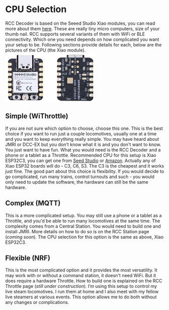 # CPU Selection
RCC Decoder is based on the Seeed Studio Xiao modules, you can read more about them [here](https://www.seeedstudio.com/xiao-series-page). These are really tiny micro computers, size of your thumb nail. RCC supports several variants of them with WiFi or BLE connectivity. Which one you need depends on how complicated you want your setup to be. Following sections provide details for each, below are the pictures of the CPU (the Xiao module).
![Xiao](image/XIAO.jpg)


## Simple (WiThrottle)
If you are not sure which option to choose, choose this one. This is the best choice if you want to run just a couple locomotives, usually one at a time and you want to keep everything really simple. You may have heard about JMRI or DCC-EX but you don't know what it is and you don't want to know. You just want to have fun. What you would need is the RCC Decoder and a phone or a tablet as a Throttle. Recommended CPU for this setup is Xiao ESP32C3, you can get one from [Seed Studio](https://wiki.seeedstudio.com/XIAO_ESP32C3_Getting_Started/) or [Amazon](https://www.amazon.com/Seeed-Studio-XIAO-ESP32C3-Microcontroller/dp/B0B94JZ2YF/ref=asc_df_B0B94JZ2YF?mcid=72b6a39f01243f90839a6151057a3d9f&hvocijid=9306890703710665590-B0B94JZ2YF-&hvexpln=73&tag=hyprod-20&linkCode=df0&hvadid=721245378154&hvpos=&hvnetw=g&hvrand=9306890703710665590&hvpone=&hvptwo=&hvqmt=&hvdev=c&hvdvcmdl=&hvlocint=&hvlocphy=1013950&hvtargid=pla-2281435178138&th=1). Actually any of Xiao ESP32 boards will do - C3, C6, S3. The C3 is the cheapest and it works just fine. The good part about this choice is flexibility. If you would decide to go complicated, run many trains, control turnouts and such - you would only need to update the software, the hardware can still be the same hardware.




## Complex (MQTT)
This is a more complicated setup. You may still use a phone or a tablet as a Throttle, and you'd be able to run many locomotives at the same time. The complexity comes from a Central Station. You would need to build one and install JMRI. More details on how to do so is on the RCC Station page (_coming soon_). The CPU selection for this option is the same as above, Xiao ESP32C3.




## Flexible (NRF)
This is the most complicated option and it provides the most versatility. It may work with or without a command station, it doesn't need WiFi. But it does require a hardware Throttle. How to build one is explained on the RCC Throttle page (_still under construction_). I’m using this setup to control my live steam locomotives. I run them at home and I also meet with my fellow live steamers at various events. This option allows me to do both without any changes or complications.




